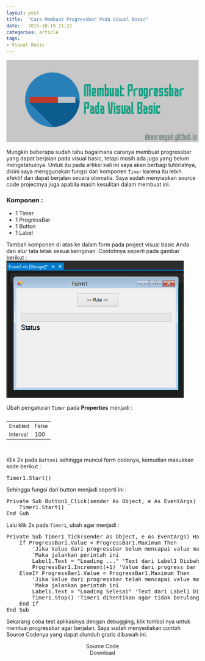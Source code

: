 ```yaml
---
layout: post
title:  "Cara Membuat Progressbar Pada Visual Basic"
date:   2015-10-19 21:22
categories: article
tags:
- Visual Basic
---
```

<img class="ui centered big image" src="/img/article/membuat-progressbar-pada-vb.png"/>
<p>Mungkin beberapa sudah tahu bagaimana caranya membuat progressbar yang dapat berjalan pada visual basic, tetapi masih ada juga yang belum mengetahuinya. Untuk itu pada artikel kali ini saya akan berbagi tutorialnya, disini saya menggunakan fungsi dari komponen <code>Timer</code> karena itu lebih efektif dan dapat berjalan secara otomatis. Saya sudah menyiapkan source code projectnya juga apabila masih kesulitan dalam membuat ini.</p>

<!--excerpt-->

<h3 class="ui header">Komponen :</h3>
<ul class="ui list">
	<li>1 Timer</li>
	<li>1 ProgressBar</li>
	<li>1 Button</li>
	<li>1 Label</li>
</ul>

<p>Tambah komponen di atas ke dalam form pada project visual basic Anda dan atur tata letak sesuai keinginan. Contohnya seperti pada gambar berikut : <br/> <img class="ui centered medium image" src="/img/article/01/tata-letak.png"/></p>

<p>Ubah pengaturan <code>Timer</code> pada <b>Properties</b> menjadi :</p>
<div class="ui grid">
<div class="six wide column">
<table class="ui basic table">
	<tbody>
		<tr>
			<td>Enabled</td>
			<td>False</td>
		</tr>
		<tr>
			<td>Interval</td>
			<td>100</td>
		</tr>
	</tbody>
</table>
</div>
</div>
<br/>
<p>Klik 2x pada <code>Button1</code> sehingga muncul form codenya, kemudian masukkan kode berikut :
<pre>Timer1.Start()</pre>
Sehingga fungsi dari button menjadi seperti ini :
<pre>
Private Sub Button1_Click(sender As Object, e As EventArgs) Handles Button1.Click
    Timer1.Start()
End Sub
</pre>
</p>

<p>Lalu klik 2x pada <code>Timer1</code>, ubah agar menjadi :
<pre>
Private Sub Timer1_Tick(sender As Object, e As EventArgs) Handles Timer1.Tick
    If ProgressBar1.Value < ProgressBar1.Maximum Then
        'Jika Value dari progressbar belum mencapai value maximum
        'Maka jalankan perintah ini
        Label1.Text = "Loading ..." 'Text dari Label1 Diubah
        ProgressBar1.Increment(+1) 'Value dari progress bar terus ditambah
    ElseIf ProgressBar1.Value = ProgressBar1.Maximum Then
        'Jika Value dari progressbar telah mencapai value maximum
        'Maka jalankan perintah ini
        Label1.Text = "Loading Selesai" 'Text dari Label1 Diubah
        Timer1.Stop() 'Timer1 dihentikan agar tidak berulang lagi
    End If
End Sub
</pre>
</p>

<p>Sekarang coba test aplikasinya dengan debugging, klik tombol nya untuk memluai progressbar agar berjalan. Saya sudah menyediakan contoh Source Codenya yang dapat diunduh gratis dibawah ini.</p>
<center>
<div class="ui vertical animated primary button" tabindex="0">
  <div class="visible content"><i class="fa fa-code"></i> Source Code</div>
  <div class="hidden content" onclick="window.open('http://links4btc.blogspot.com/p/go.html?url=IGh0dHA6Ly9nb28uZ2wvVWEwWWdC','_blank');">
  	<i class="fa fa-download"></i> Download
  </div>
</div>
</center>